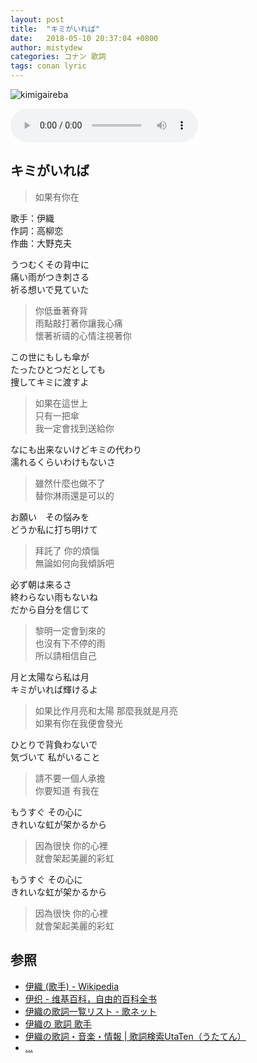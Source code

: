```yaml
---
layout: post
title:  "キミがいれば"
date:   2018-05-10 20:37:04 +0800
author: mistydew
categories: コナン 歌詞
tags: conan lyric
---
```

![kimigaireba](https://raw.githubusercontent.com/mistydew/dc/master/images/%E3%82%AD%E3%83%9F%E3%81%8C%E3%81%84%E3%82%8C%E3%81%B0.jpg)

<audio controls>
  <source src="https://raw.githubusercontent.com/mistydew/dc/master/audio/%E3%82%AD%E3%83%9F%E3%81%8C%E3%81%84%E3%82%8C%E3%81%B0.mp3" type="audio/mpeg">
您的浏览器不支持 audio 元素。
</audio>

## キミがいれば
> 如果有你在

歌手：伊織<br>
作詞：高柳恋<br>
作曲：大野克夫

うつむくその背中に<br>
痛い雨がつき刺さる<br>
祈る想いで見ていた

> 你低垂著脊背<br>
> 雨點敲打著你讓我心痛<br>
> 懷著祈禱的心情注視著你

この世にもしも傘が<br>
たったひとつだとしても<br>
捜してキミに渡すよ

> 如果在這世上<br>
> 只有一把傘<br>
> 我一定會找到送給你

なにも出来ないけどキミの代わり<br>
濡れるくらいわけもないさ

> 雖然什麼也做不了<br>
> 替你淋雨還是可以的

お願い　その悩みを<br>
どうか私に打ち明けて

> 拜託了 你的煩惱<br>
> 無論如何向我傾訴吧

必ず朝は来るさ<br>
終わらない雨もないね<br>
だから自分を信じて

> 黎明一定會到來的<br>
> 也沒有下不停的雨<br>
> 所以請相信自己

月と太陽なら私は月<br>
キミがいれば輝けるよ

> 如果比作月亮和太陽 那麼我就是月亮<br>
> 如果有你在我便會發光

ひとりで背負わないで<br>
気づいて 私がいること

> 請不要一個人承擔<br>
> 你要知道 有我在

もうすぐ その心に<br>
きれいな虹が架かるから

> 因為很快 你的心裡<br>
> 就會架起美麗的彩虹

もうすぐ その心に<br>
きれいな虹が架かるから

> 因為很快 你的心裡<br>
> 就會架起美麗的彩虹

## 参照
* [伊織 (歌手) - Wikipedia](https://ja.wikipedia.org/wiki/%E4%BC%8A%E7%B9%94_(%E6%AD%8C%E6%89%8B))
* [伊织 - 维基百科，自由的百科全书](https://zh.wikipedia.org/wiki/%E4%BC%8A%E7%BB%87)
* [伊織の歌詞一覧リスト - 歌ネット](https://www.uta-net.com/artist/4677)
* [伊織の 歌詞 歌手](http://www.kasi-time.com/subcat-uta-25672-1.html)
* [伊織の歌詞・音楽・情報 \| 歌詞検索UtaTen（うたてん）](https://utaten.com/artist/伊織)
* [...](https://github.com/mistydew)
